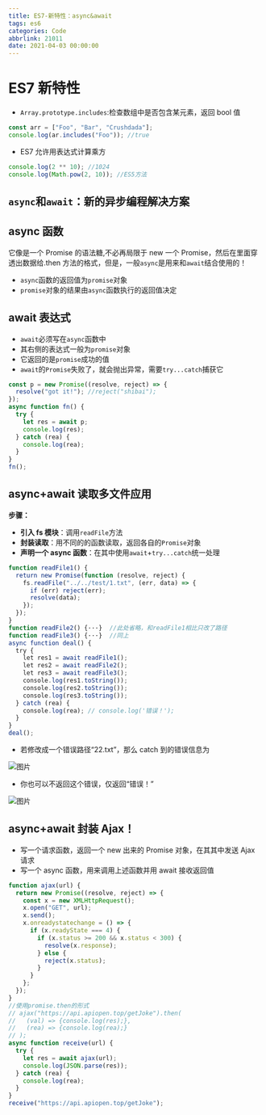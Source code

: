 ```yaml
---
title: ES7-新特性：async&await
tags: es6
categories: Code
abbrlink: 21011
date: 2021-04-03 00:00:00
---
```



# ES7 新特性

- `Array.prototype.includes`:检查数组中是否包含某元素，返回 bool 值

```javascript
const arr = ["Foo", "Bar", "Crushdada"];
console.log(ar.includes("Foo")); //true
```

- ES7 允许用表达式计算乘方

<!-- more -->

```javascript
console.log(2 ** 10); //1024
console.log(Math.pow(2, 10)); //ES5方法
```

## `async`和`await`：新的异步编程解决方案

## async 函数

它像是一个 Promise 的语法糖,不必再局限于 new 一个 Promise，然后在里面穿透出数据给.then 方法的格式，但是，一般`async`是用来和`await`结合使用的！

- `async`函数的返回值为`promise`对象
- `promise`对象的结果由`async`函数执行的返回值决定

## await 表达式

- `await`必须写在`async`函数中
- 其右侧的表达式一般为`promise`对象
- 它返回的是`promise`成功的值
- `await`的`Promise`失败了，就会抛出异常，需要`try...catch`捕获它

```javascript
const p = new Promise((resolve, reject) => {
  resolve("got it!"); //reject("shibai");
});
async function fn() {
  try {
    let res = await p;
    console.log(res);
  } catch (rea) {
    console.log(rea);
  }
}
fn();
```

## async+await 读取多文件应用

**步骤：**

- **引入 fs 模块**：调用`readFile`方法
- **封装读取**：用不同的的函数读取，返回各自的`Promise`对象
- **声明一个 async 函数**：在其中使用`await`+`try...catch`统一处理

```javascript
function readFile1() {
  return new Promise(function (resolve, reject) {
    fs.readFile("../../test/1.txt", (err, data) => {
      if (err) reject(err);
      resolve(data);
    });
  });
}
function readFile2() {···}  //此处省略，和readFile1相比只改了路径
function readFile3() {···}  //同上
async function deal() {
  try {
    let res1 = await readFile1();
    let res2 = await readFile2();
    let res3 = await readFile3();
    console.log(res1.toString());
    console.log(res2.toString());
    console.log(res3.toString());
  } catch (rea) {
    console.log(rea); // console.log('错误！');
  }
}
deal();
```

- 若修改成一个错误路径“22.txt”，那么 catch 到的错误信息为

![图片](https://uploader.shimo.im/f/ITFWomY4zVXn8uf8.png!thumbnail?fileGuid=GpRGyCghW9PKXHwc)

- 你也可以不返回这个错误，仅返回“错误！”

![图片](https://uploader.shimo.im/f/un9ZTmMgfrbH5nNx.png!thumbnail?fileGuid=GpRGyCghW9PKXHwc)

## async+await 封装 Ajax！

- 写一个请求函数，返回一个 new 出来的 Promise 对象，在其其中发送 Ajax 请求
- 写一个 async 函数，用来调用上述函数并用 await 接收返回值

```javascript
function ajax(url) {
  return new Promise((resolve, reject) => {
    const x = new XMLHttpRequest();
    x.open("GET", url);
    x.send();
    x.onreadystatechange = () => {
      if (x.readyState === 4) {
        if (x.status >= 200 && x.status < 300) {
          resolve(x.response);
        } else {
          reject(x.status);
        }
      }
    };
  });
}
//使用promise.then的形式
// ajax("https://api.apiopen.top/getJoke").then(
//   (val) => {console.log(res);},
//   (rea) => {console.log(rea);}
// );
async function receive(url) {
  try {
    let res = await ajax(url);
    console.log(JSON.parse(res));
  } catch (rea) {
    console.log(rea);
  }
}
receive("https://api.apiopen.top/getJoke");
```
